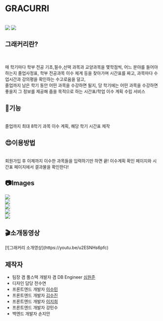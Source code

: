 <h1>GRACURRI </h1><br>
    <img align=center src="https://user-images.githubusercontent.com/58161987/144749241-e9ebe744-b783-4421-8d34-276a3acea9b1.png">
    <img align=center src="https://user-images.githubusercontent.com/58161987/144749286-45d0bd7b-d162-4fd0-9092-f0897f79e6d6.png">

<br>
<h2>그래커리란?</h2><br>
<br>
매 학기마다 학부 전공 기초,필수,선택 과목과 교양과목을 몇학점씩, 어느 분야를 들어야 하는지 졸업사정표, 학부 전공과목 이수 체계 등을 찾아가며 시간표를 짜고, 과목마다 수업시간과 강의평을 확인하는 수고로움을 덜고,<br> 졸업까지 남은 학기 동안 어떤 과목을 수강하면 될지, 당 학기에는 어떤 과목을 수강하면 좋을지 그 정보를 제공해 줌을 목적으로 하는 시간표/학업 이수 계획 수립 서비스
<br>
<h2>🦾기능</h2>
<br>졸업까지 최대 8학기 과목 이수 계획, 해당 학기 시간표 제작
<br>
<h2>😍이용방법</h2>
<br>회원가입 후 이제까지 이수한 과목들을 입력하기만 하면 끝! 이수계획 확인 페이지와 시간표 페이지에서 결과물을 확인한다!
<br><h2>📷Images</h2>
    <img align=center src="https://user-images.githubusercontent.com/58161987/144749269-e481def2-5639-4844-9842-dedb117bbbff.png">
<br>
    <img align=center src="https://user-images.githubusercontent.com/58161987/144749292-49741015-1e5b-4041-81cf-9b6538f029b7.png">
<br>
    <img align=center src="https://user-images.githubusercontent.com/58161987/144749296-057140d3-bcb1-4ead-9ee8-ab657795791e.png">
<br>
    <img align=center src="https://user-images.githubusercontent.com/58161987/144749300-4a488187-5bee-4137-8f02-25ad433f9913.png">
<br>
    <img align=center src="https://user-images.githubusercontent.com/58161987/144749303-d7cdbbb6-e725-415f-92fa-e0fe8e0f5781.png">
<br>
<h2>🎬소개동영상</h2>
    [![그래커리 소개영상](https://youtu.be/u2ESNHs6pfc)
<br>
<h2>제작자</h2>
<ul>
  <li>팀장 겸 풀스택 개발자 겸 DB Engineer <a href="https://github.com/makemyway-kr">심원준</a></li>
  <li>디자인 담당 전수연</li>
  <li>프론트엔드 개발자 <a href="https://github.com/intersoom">이수민</a></li>
  <li>프론트엔드 개발자 <a href="https://github.com/SujinKim1127">김수진</a></li>
  <li>프론트엔드 개발자 <a href="https://github.com/Zoe0929">이지희</a></li>
  <li>프론트엔드 개발자 강민수</li>
  <li>백엔드 개발자 손지안</li>
</ul>
